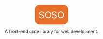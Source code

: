 <p class="logo">SOSO</p>

<p align="center">
  A front-end code library for web development.
<p>

<style type="text/css">
  .logo {
    background-color: #E66F29;
    color: #fff;
    padding: 10px;
    font-size: 30px;
    line-height: 44px;
    text-align: center;
    height: 44px;
    width: 88px;
    border-radius: 15px;margin:0 auto;
  }
</style>